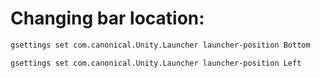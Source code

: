 # Changing bar location:

```sh
gsettings set com.canonical.Unity.Launcher launcher-position Bottom
```

```sh
gsettings set com.canonical.Unity.Launcher launcher-position Left
```
